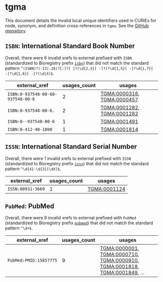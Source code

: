 # tgma

This document details the invalid local unique identifiers used in CURIEs
for node, synonym, and definition cross-references in `tgma`. See the [GitHub repository](https://github.com/VEuPathDB-ontology/TGMA).


## `ISBN`: International Standard Book Number

Overall, there were 6 invalid
xrefs to external prefixed with `ISBN` (standardized to Bioregistry
prefix [`isbn`](https://bioregistry.io/isbn)) that
did not match the standard pattern `^(ISBN)?(-13|-10)?[:]?[ ]?(\d{2,3}[ -]?)?\d{1,5}[ -]?\d{1,7}[ -]?\d{1,6}[ -]?(\d|X)$`.

| external_xref                     |   usages_count | usages                                                                                                   |
|-----------------------------------|----------------|----------------------------------------------------------------------------------------------------------|
| `ISBN:0-937548-00-60-937548-00-6` |              2 | [TGMA:0000316](https://bioregistry.io/TGMA:0000316), [TGMA:0000457](https://bioregistry.io/TGMA:0000457) |
| `ISBN:0-937548-00-6.`             |              2 | [TGMA:0001282](https://bioregistry.io/TGMA:0001282), [TGMA:0001282](https://bioregistry.io/TGMA:0001282) |
| `ISBN:0--937548-00-6`             |              1 | [TGMA:0001491](https://bioregistry.io/TGMA:0001491)                                                      |
| `ISBN:0-412-40-1800`              |              1 | [TGMA:0001814](https://bioregistry.io/TGMA:0001814)                                                      |

## `ISSN`: International Standard Serial Number

Overall, there were 1 invalid
xrefs to external prefixed with `ISSN` (standardized to Bioregistry
prefix [`issn`](https://bioregistry.io/issn)) that
did not match the standard pattern `^\d{4}-\d{3}[\dX]$`.

| external_xref     |   usages_count | usages                                              |
|-------------------|----------------|-----------------------------------------------------|
| `ISSN:00931-3669` |              1 | [TGMA:0001124](https://bioregistry.io/TGMA:0001124) |

## `PubMed`: PubMed

Overall, there were 9 invalid
xrefs to external prefixed with `PubMed` (standardized to Bioregistry
prefix [`pubmed`](https://bioregistry.io/pubmed)) that
did not match the standard pattern `^\d+$`.

| external_xref          |   usages_count | usages                                                                                                                                                                                                                                                                       |
|------------------------|----------------|------------------------------------------------------------------------------------------------------------------------------------------------------------------------------------------------------------------------------------------------------------------------------|
| `PubMed:PMID:15857775` |              9 | [TGMA:0000001](https://bioregistry.io/TGMA:0000001), [TGMA:0000710](https://bioregistry.io/TGMA:0000710), [TGMA:0000910](https://bioregistry.io/TGMA:0000910), [TGMA:0001818](https://bioregistry.io/TGMA:0001818), [TGMA:0001849](https://bioregistry.io/TGMA:0001849), ... |

